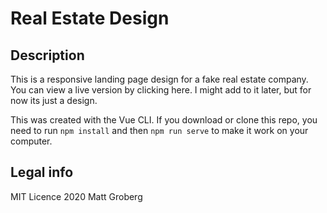 # Real Estate Design

## Description

This is a responsive landing page design for a fake real estate company. You can view a live version by clicking here. I might add to it later, but for now its just a design.

This was created with the Vue CLI. If you download or clone this repo, you need to run ```npm install``` and then ```npm run serve``` to make it work on your computer. 

## Legal info

MIT Licence 2020 Matt Groberg
